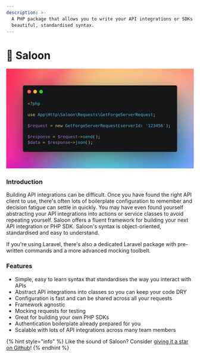 ```yaml
---
description: >-
  A PHP package that allows you to write your API integrations or SDKs in a
  beautiful, standardised syntax.
---
```


# 🚪 Saloon

![Making a request, sending it and retrieving the JSON data as an associative array.](.gitbook/assets/FJFXPeaXEAAihla.jpg)

### Introduction

Building API integrations can be difficult. Once you have found the right API client to use, there's often lots of boilerplate configuration to remember and decision fatigue can settle in quickly. You may have even found yourself abstracting your API integrations into actions or service classes to avoid repeating yourself. Saloon offers a fluent framework for building your next API integration or PHP SDK. Saloon's syntax is object-oriented, standardised and easy to understand.

If you're using Laravel, there's also a dedicated Laravel package with pre-written commands and a more advanced mocking toolbelt.

### Features

* Simple, easy to learn syntax that standardises the way you interact with APIs
* Abstract API integrations into classes so you can keep your code DRY
* Configuration is fast and can be shared across all your requests
* Framework agnostic
* Mocking requests for testing
* Great for building your own PHP SDKs
* Authentication boilerplate already prepared for you
* Scalable with lots of API integrations across many team members

{% hint style="info" %}
Like the sound of Saloon? Consider [giving it a star on Github](https://github.com/sammyjo20/saloon)!
{% endhint %}
